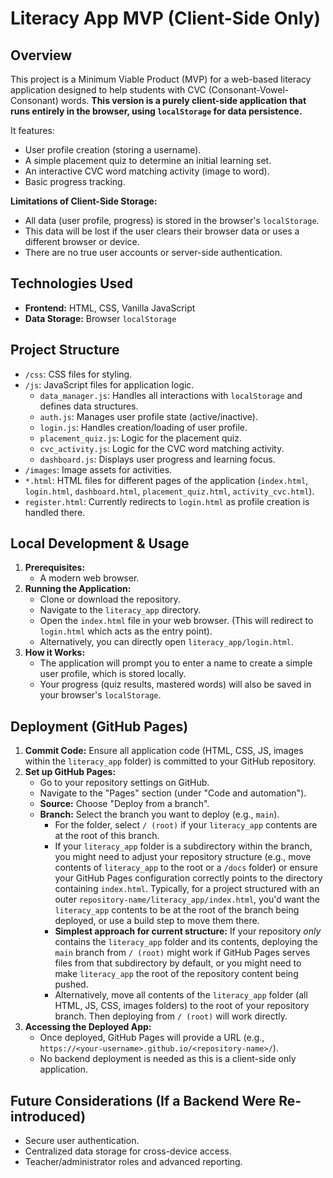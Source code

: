 # Literacy App MVP (Client-Side Only)

## Overview

This project is a Minimum Viable Product (MVP) for a web-based literacy application designed to help students with CVC (Consonant-Vowel-Consonant) words. **This version is a purely client-side application that runs entirely in the browser, using `localStorage` for data persistence.**

It features:
-   User profile creation (storing a username).
-   A simple placement quiz to determine an initial learning set.
-   An interactive CVC word matching activity (image to word).
-   Basic progress tracking.

**Limitations of Client-Side Storage:**
-   All data (user profile, progress) is stored in the browser's `localStorage`.
-   This data will be lost if the user clears their browser data or uses a different browser or device.
-   There are no true user accounts or server-side authentication.

## Technologies Used

-   **Frontend:** HTML, CSS, Vanilla JavaScript
-   **Data Storage:** Browser `localStorage`

## Project Structure

-   `/css`: CSS files for styling.
-   `/js`: JavaScript files for application logic.
    -   `data_manager.js`: Handles all interactions with `localStorage` and defines data structures.
    -   `auth.js`: Manages user profile state (active/inactive).
    -   `login.js`: Handles creation/loading of user profile.
    -   `placement_quiz.js`: Logic for the placement quiz.
    -   `cvc_activity.js`: Logic for the CVC word matching activity.
    -   `dashboard.js`: Displays user progress and learning focus.
-   `/images`: Image assets for activities.
-   `*.html`: HTML files for different pages of the application (`index.html`, `login.html`, `dashboard.html`, `placement_quiz.html`, `activity_cvc.html`).
-   `register.html`: Currently redirects to `login.html` as profile creation is handled there.

## Local Development & Usage

1.  **Prerequisites:**
    -   A modern web browser.
2.  **Running the Application:**
    -   Clone or download the repository.
    -   Navigate to the `literacy_app` directory.
    -   Open the `index.html` file in your web browser. (This will redirect to `login.html` which acts as the entry point).
    -   Alternatively, you can directly open `literacy_app/login.html`.
3.  **How it Works:**
    -   The application will prompt you to enter a name to create a simple user profile, which is stored locally.
    -   Your progress (quiz results, mastered words) will also be saved in your browser's `localStorage`.

## Deployment (GitHub Pages)

1.  **Commit Code:** Ensure all application code (HTML, CSS, JS, images within the `literacy_app` folder) is committed to your GitHub repository.
2.  **Set up GitHub Pages:**
    -   Go to your repository settings on GitHub.
    -   Navigate to the "Pages" section (under "Code and automation").
    -   **Source:** Choose "Deploy from a branch".
    -   **Branch:** Select the branch you want to deploy (e.g., `main`).
        -   For the folder, select `/ (root)` if your `literacy_app` contents are at the root of this branch.
        -   If your `literacy_app` folder is a subdirectory within the branch, you might need to adjust your repository structure (e.g., move contents of `literacy_app` to the root or a `/docs` folder) or ensure your GitHub Pages configuration correctly points to the directory containing `index.html`. Typically, for a project structured with an outer `repository-name/literacy_app/index.html`, you'd want the `literacy_app` contents to be at the root of the branch being deployed, or use a build step to move them there.
        -   **Simplest approach for current structure:** If your repository *only* contains the `literacy_app` folder and its contents, deploying the `main` branch from `/ (root)` might work if GitHub Pages serves files from that subdirectory by default, or you might need to make `literacy_app` the root of the repository content being pushed.
        -   Alternatively, move all contents of the `literacy_app` folder (all HTML, JS, CSS, images folders) to the root of your repository branch. Then deploying from `/ (root)` will work directly.
3.  **Accessing the Deployed App:**
    -   Once deployed, GitHub Pages will provide a URL (e.g., `https://<your-username>.github.io/<repository-name>/`).
    -   No backend deployment is needed as this is a client-side only application.

## Future Considerations (If a Backend Were Re-introduced)
-   Secure user authentication.
-   Centralized data storage for cross-device access.
-   Teacher/administrator roles and advanced reporting.
```
